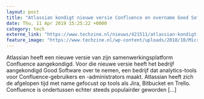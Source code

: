 ```yaml
---
layout: post
title: "Atlassian kondigt nieuwe versie Confluence en overname Good Software aan"
date: Thu, 11 Apr 2019 15:25:22 +0000
category: tech
externe_link: "https://www.techzine.nl/nieuws/421511/atlassian-kondigt-nieuwe-versie-confluence-en-overname-good-software-aan.html"
feature_image: "https://www.techzine.nl/wp-content/uploads/2018/10/MicrosoftTeams-image.jpg"
---
```


Atlassian heeft een nieuwe versie van zijn samenwerkingsplatform Confluence aangekondigd. Voor die nieuwe versie heeft het bedrijf aangekondigd Good Software over te nemen, een bedrijf dat analytics-tools voor Confluence-gebruikers en -administrators maakt. Atlassian heeft zich de afgelopen tijd met name gefocust op tools als Jira, Bitbucket en Trello. Confluence is ondertussen echter steeds populairder geworden [&#8230;]
